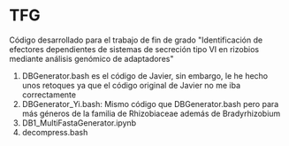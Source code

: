 # TFG
Código desarrollado para el trabajo de fin de grado "Identificación de efectores dependientes de sistemas de secreción tipo VI en rizobios mediante análisis genómico de adaptadores"

1. DBGenerator.bash es el código de Javier, sin embargo, le he hecho unos retoques ya que el código original de Javier no me iba correctamente
2. DBGenerator_Yi.bash: Mismo código que DBGenerator.bash pero para más géneros de la familia de Rhizobiaceae además de Bradyrhizobium
3. DB1_MultiFastaGenerator.ipynb
4. decompress.bash
